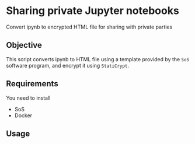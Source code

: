 # Sharing private Jupyter notebooks

Convert ipynb to encrypted HTML file for sharing with private parties

## Objective

This script converts ipynb to HTML file using a template provided by the `SoS` software program,
and encrypt it using `StatiCrypt`.

## Requirements

You need to install

- SoS
- Docker

## Usage

